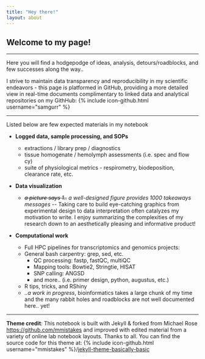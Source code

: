 ```yaml
---
title: "Hey there!"
layout: about
---
```


## Welcome to my page!

---

Here you will find a hodgepodge of ideas, analysis, detours/roadblocks, and few successes along the way..

I strive to maintain data transparency and reproducibility in my scientific endeavors - this page is platformed in GitHub, providing a more detailed view in real-time documents complimentary to linked data and analytical repositories on my GithHub: {% include icon-github.html username="samgurr" %}

---

Listed below are few expected materials in my notebook

- **Logged data, sample processing, and SOPs**
	* extractions / library prep / diagnostics
  * tissue homogenate / hemolymph assessments (i.e. spec and flow cy)
  * suite of physiological metrics - respirometry, biodeposition, clearance rate, etc.

- **Data visualization**
	* *~~a picture says 1..~~* *a well-designed figure provides 1000 takeaways messages* -- Taking care to build eye-catching graphics from experimental design to data interpretation often catalyzes my motivation to write. I enjoy summarizing the complexities of my research down to an aesthetically pleasing and informative product!

- **Computational work**
	* Full HPC  pipelines for transcriptomics and genomics projects:
    * General bash carpentry: grep, sed, etc.
		* QC processing: fastp, fastQC, multiQC
		* Mapping tools: Bowtie2, Stringtie, HISAT
		* SNP calling: ANGSD
		* and more.. (i.e. primer design, python, augustus, etc.)
	* R tips, tricks, and RShiny
  * *..a work in progress*, bioinformatics takes a large chunk of my time and the many rabbit holes and roadblocks are not well documented here.. yet!

---

**Theme credit**: This notebook is built with Jekyll & forked from Michael Rose https://github.com/mmistakes and improved with edited material from a variety of online lab notebook layouts. Thanks to all.
You can find the source code for this theme at: {% include icon-github.html username="mmistakes" %}/[jekyll-theme-basically-basic](https://github.com/mmistakes/jekyll-theme-basically-basic)
